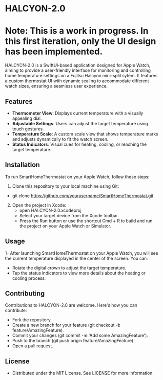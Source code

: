 # HALCYON-2.0
# Note:  This is a work in progress.  In this first iteration, only the UI design has been implemented.

HALCYON-2.0 is a SwiftUI-based application designed for Apple Watch, aiming to provide a user-friendly interface for monitoring and controlling home temperature settings on a Fujitsu Halcyon mini-split sytem. It features a custom thermostat UI with dynamic scaling to accommodate different watch sizes, ensuring a seamless user experience.

## Features

- **Thermometer View**: Displays current temperature with a visually appealing dial.
- **Adjustable Settings**: Users can adjust the target temperature using touch gestures.
- **Temperature Scale**: A custom scale view that shows temperature marks and adjusts dynamically to fit the watch screen.
- **Status Indicators**: Visual cues for heating, cooling, or reaching the target temperature.

## Installation

To run SmartHomeThermostat on your Apple Watch, follow these steps:

1. Clone this repository to your local machine using Git:
  - git clone https://github.com/yourusername/SmartHomeThermostat.git

2. Open the project in Xcode:
   - open HALCYON-2.0.xcodeproj
   - Select your target device from the Xcode toolbar.
   - Press the Run button or use the shortcut Cmd + R to build and run the project on your Apple Watch or Simulator.

## Usage

1- After launching SmartHomeThermostat on your Apple Watch, you will see the current temperature displayed in the center of the screen. You can:

- Rotate the digital crown to adjust the target temperature.
- Tap the status indicators to view more details about the heating or cooling process.

## Contributing

Contributions to HALCYON-2.0 are welcome. Here's how you can contribute:

- Fork the repository.
- Create a new branch for your feature (git checkout -b feature/AmazingFeature).
- Commit your changes (git commit -m 'Add some AmazingFeature').
- Push to the branch (git push origin feature/AmazingFeature).
- Open a pull request.

## License

- Distributed under the MIT License. See LICENSE for more information.
